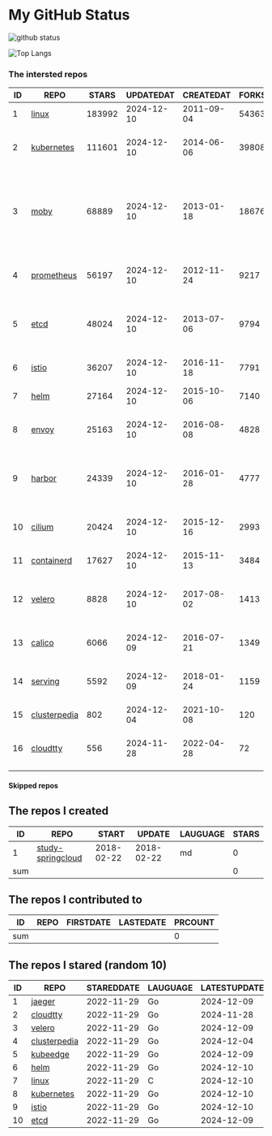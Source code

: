 # My GitHub Status

<img src="https://github-readme-stats-1.yihong0618.vercel.app/api?username=daoqingniu&show_icons=true&&&hide_title=true&count_private=true" alt="github status" />

![Top Langs](https://github-readme-stats-1.yihong0618.vercel.app/api/top-langs/?username=daoqingniu&layout=compact)

<!--START_SECTION:github_repos-->
### The intersted repos
| ID |                              REPO                               | STARS  | UPDATEDAT  | CREATEDAT  | FORKSCOUNT |                                                DESCRIPTIONS                                                |
|----|-----------------------------------------------------------------|--------|------------|------------|------------|------------------------------------------------------------------------------------------------------------|
|  1 | [linux](https://github.com/torvalds/linux)                      | 183992 | 2024-12-10 | 2011-09-04 |      54363 | Linux kernel source tree                                                                                   |
|  2 | [kubernetes](https://github.com/kubernetes/kubernetes)          | 111601 | 2024-12-10 | 2014-06-06 |      39808 | Production-Grade Container Scheduling and Management                                                       |
|  3 | [moby](https://github.com/moby/moby)                            |  68889 | 2024-12-10 | 2013-01-18 |      18676 | The Moby Project - a collaborative project for the container ecosystem to assemble container-based systems |
|  4 | [prometheus](https://github.com/prometheus/prometheus)          |  56197 | 2024-12-10 | 2012-11-24 |       9217 | The Prometheus monitoring system and time series database.                                                 |
|  5 | [etcd](https://github.com/etcd-io/etcd)                         |  48024 | 2024-12-10 | 2013-07-06 |       9794 | Distributed reliable key-value store for the most critical data of a distributed system                    |
|  6 | [istio](https://github.com/istio/istio)                         |  36207 | 2024-12-10 | 2016-11-18 |       7791 | Connect, secure, control, and observe services.                                                            |
|  7 | [helm](https://github.com/helm/helm)                            |  27164 | 2024-12-10 | 2015-10-06 |       7140 | The Kubernetes Package Manager                                                                             |
|  8 | [envoy](https://github.com/envoyproxy/envoy)                    |  25163 | 2024-12-10 | 2016-08-08 |       4828 | Cloud-native high-performance edge/middle/service proxy                                                    |
|  9 | [harbor](https://github.com/goharbor/harbor)                    |  24339 | 2024-12-10 | 2016-01-28 |       4777 | An open source trusted cloud native registry project that stores, signs, and scans content.                |
| 10 | [cilium](https://github.com/cilium/cilium)                      |  20424 | 2024-12-10 | 2015-12-16 |       2993 | eBPF-based Networking, Security, and Observability                                                         |
| 11 | [containerd](https://github.com/containerd/containerd)          |  17627 | 2024-12-10 | 2015-11-13 |       3484 | An open and reliable container runtime                                                                     |
| 12 | [velero](https://github.com/vmware-tanzu/velero)                |   8828 | 2024-12-10 | 2017-08-02 |       1413 | Backup and migrate Kubernetes applications and their persistent volumes                                    |
| 13 | [calico](https://github.com/projectcalico/calico)               |   6066 | 2024-12-09 | 2016-07-21 |       1349 | Cloud native networking and network security                                                               |
| 14 | [serving](https://github.com/knative/serving)                   |   5592 | 2024-12-09 | 2018-01-24 |       1159 | Kubernetes-based, scale-to-zero, request-driven compute                                                    |
| 15 | [clusterpedia](https://github.com/clusterpedia-io/clusterpedia) |    802 | 2024-12-04 | 2021-10-08 |        120 | The Encyclopedia of Kubernetes clusters                                                                    |
| 16 | [cloudtty](https://github.com/cloudtty/cloudtty)                |    556 | 2024-11-28 | 2022-04-28 |         72 | A Friendly Kubernetes CloudShell (Web Terminal) !                                                          |



#### Skipped repos
<!--END_SECTION:github_repos-->

<!--START_SECTION:my_github-->
## The repos I created
| ID  |                                 REPO                                 |   START    |   UPDATE   | LAUGUAGE | STARS |
|-----|----------------------------------------------------------------------|------------|------------|----------|-------|
|   1 | [study-springcloud](https://github.com/daoqingniu/study-springcloud) | 2018-02-22 | 2018-02-22 | md       |     0 |
| sum |                                                                      |            |            |          |     0 |

## The repos I contributed to
| ID  | REPO | FIRSTDATE | LASTEDATE | PRCOUNT |
|-----|------|-----------|-----------|---------|
| sum |      |           |           |       0 |

## The repos I stared (random 10)
| ID |                              REPO                               | STAREDDATE | LAUGUAGE | LATESTUPDATE |
|----|-----------------------------------------------------------------|------------|----------|--------------|
|  1 | [jaeger](https://github.com/jaegertracing/jaeger)               | 2022-11-29 | Go       | 2024-12-09   |
|  2 | [cloudtty](https://github.com/cloudtty/cloudtty)                | 2022-11-29 | Go       | 2024-11-28   |
|  3 | [velero](https://github.com/vmware-tanzu/velero)                | 2022-11-29 | Go       | 2024-12-09   |
|  4 | [clusterpedia](https://github.com/clusterpedia-io/clusterpedia) | 2022-11-29 | Go       | 2024-12-04   |
|  5 | [kubeedge](https://github.com/kubeedge/kubeedge)                | 2022-11-29 | Go       | 2024-12-09   |
|  6 | [helm](https://github.com/helm/helm)                            | 2022-11-29 | Go       | 2024-12-10   |
|  7 | [linux](https://github.com/torvalds/linux)                      | 2022-11-29 | C        | 2024-12-10   |
|  8 | [kubernetes](https://github.com/kubernetes/kubernetes)          | 2022-11-29 | Go       | 2024-12-10   |
|  9 | [istio](https://github.com/istio/istio)                         | 2022-11-29 | Go       | 2024-12-10   |
| 10 | [etcd](https://github.com/etcd-io/etcd)                         | 2022-11-29 | Go       | 2024-12-09   |

<!--END_SECTION:my_github-->
